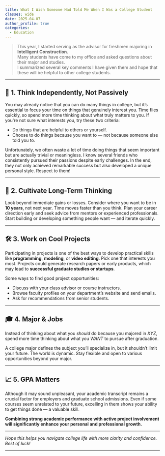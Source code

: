```yaml
---
title: What I Wish Someone Had Told Me When I Was a College Student
classes: wide
date: 2025-04-07
author_profile: true
categories: 
  - Education
---
```


> This year, I started serving as the advisor for freshmen majoring in **Intelligent Construction**.  
> Many students have come to my office and asked questions about their major and studies.  
> I summarized several key comments I have given them and hope that these will be helpful to other college students.

---

## 🧠 1. Think Independently, Not Passively

You may already notice that you can do many things in college, but it’s essential to focus your time on things that genuinely interest you. Time flies quickly, so spend more time thinking about what truly matters to you. If you're not sure what interests you, try these two criteria:

- Do things that are helpful to others or yourself.
- Choose to do things because you want to — not because someone else told you to.

Unfortunately, we often waste a lot of time doing things that seem important but are actually trivial or meaningless. I know several friends who consistently pursued their passions despite early challenges. In the end, they not only achieved remarkable success but also developed a unique personal style. Respect to them!

---

## 🌱 2. Cultivate Long-Term Thinking

Look beyond immediate gains or losses. Consider where you want to be in **10 years**, not next year. Time moves faster than you think. Plan your career direction early and seek advice from mentors or experienced professionals. Start building or developing something people want — and iterate quickly.

---

## 🛠 3. Work on Cool Projects

Participating in projects is one of the best ways to develop practical skills like **programming**, **modeling**, or **video editing**. Pick one that interests you most. Projects could generate research papers or early products, which may lead to **successful graduate studies or startups**.

Some ways to find good project opportunities:

- Discuss with your class advisor or course instructors.
- Browse faculty profiles on your department’s website and send emails.
- Ask for recommendations from senior students.

---

## 🎓 4. Major & Jobs

Instead of thinking about what you *should* do because you majored in *XYZ*, spend more time thinking about what you *WANT* to pursue after graduation.

A college major defines the subject you’ll specialize in, but it shouldn’t limit your future. The world is dynamic. Stay flexible and open to various opportunities beyond your major.

---

## 📈 5. GPA Matters

Although it may sound unpleasant, your academic transcript remains a crucial factor for employers and graduate school admissions. Even if some courses seem unrelated to your future, excelling in them shows your ability to get things done — a valuable skill.

**Combining strong academic performance with active project involvement will significantly enhance your personal and professional growth.**

---

*Hope this helps you navigate college life with more clarity and confidence. Best of luck!*



---



